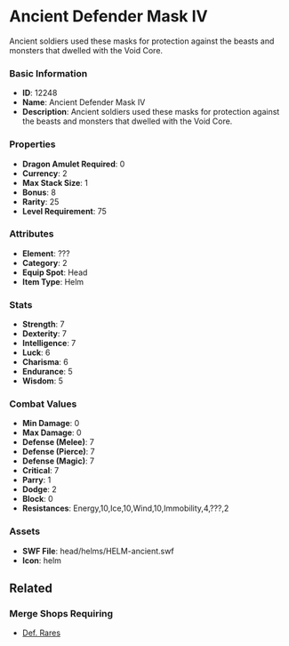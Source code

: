 # Ancient Defender Mask IV

Ancient soldiers used these masks for protection against the beasts and monsters that dwelled with the Void Core.

### Basic Information

- **ID**: 12248
- **Name**: Ancient Defender Mask IV
- **Description**: Ancient soldiers used these masks for protection against the beasts and monsters that dwelled with the Void Core.

### Properties

- **Dragon Amulet Required**: 0
- **Currency**: 2
- **Max Stack Size**: 1
- **Bonus**: 8
- **Rarity**: 25
- **Level Requirement**: 75

### Attributes

- **Element**: ???
- **Category**: 2
- **Equip Spot**: Head
- **Item Type**: Helm

### Stats

- **Strength**: 7
- **Dexterity**: 7
- **Intelligence**: 7
- **Luck**: 6
- **Charisma**: 6
- **Endurance**: 5
- **Wisdom**: 5

### Combat Values

- **Min Damage**: 0
- **Max Damage**: 0
- **Defense (Melee)**: 7
- **Defense (Pierce)**: 7
- **Defense (Magic)**: 7
- **Critical**: 7
- **Parry**: 1
- **Dodge**: 2
- **Block**: 0
- **Resistances**: Energy,10,Ice,10,Wind,10,Immobility,4,???,2

### Assets

- **SWF File**: head/helms/HELM-ancient.swf
- **Icon**: helm

## Related

### Merge Shops Requiring

- [Def. Rares](../merge-shops/4-def-rares.md)

